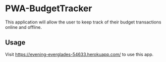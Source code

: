 # PWA-BudgetTracker
This application will allow the user to keep track of their budget transactions online and offline. 
## Usage
Visit https://evening-everglades-54633.herokuapp.com/ to use this app. 

